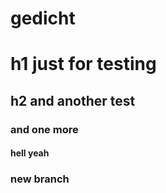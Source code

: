 # gedicht
# h1 just for testing
## h2 and another test
### and one more 
#### hell yeah
### new branch
